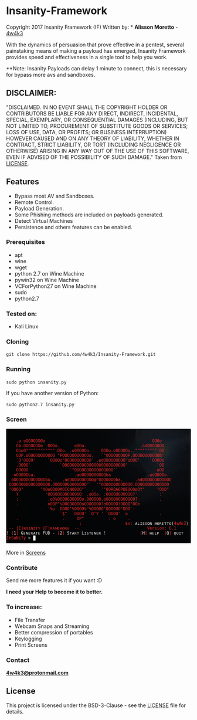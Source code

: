 # Insanity-Framework
Copyright 2017 Insanity Framework (IF)
Written by: * **Alisson Moretto** - [4w4k3](https://github.com/4w4k3)

With the dynamics of persuasion that prove effective in a pentest, several painstaking means of making a payload has emerged, Insanity Framework provides speed and effectiveness in a single tool to help you work.

**Note: Insanity Payloads can delay 1 minute to connect, this is necessary for bypass more avs and sandboxes.

## DISCLAIMER: 

"DISCLAIMED. IN NO EVENT SHALL THE COPYRIGHT HOLDER OR CONTRIBUTORS BE LIABLE
FOR ANY DIRECT, INDIRECT, INCIDENTAL, SPECIAL, EXEMPLARY, OR CONSEQUENTIAL
DAMAGES (INCLUDING, BUT NOT LIMITED TO, PROCUREMENT OF SUBSTITUTE GOODS OR
SERVICES; LOSS OF USE, DATA, OR PROFITS; OR BUSINESS INTERRUPTION) HOWEVER
CAUSED AND ON ANY THEORY OF LIABILITY, WHETHER IN CONTRACT, STRICT LIABILITY,
OR TORT (INCLUDING NEGLIGENCE OR OTHERWISE) ARISING IN ANY WAY OUT OF THE USE
OF THIS SOFTWARE, EVEN IF ADVISED OF THE POSSIBILITY OF SUCH DAMAGE."
Taken from [LICENSE](LICENSE).

## Features 

- Bypass most AV and Sandboxes.
- Remote Control.
- Payload Generation.
- Some Phishing methods are included on payloads generated.
- Detect Virtual Machines
- Persistence and others features can be enabled.

### Prerequisites

* apt
* wine
* wget
* python 2.7 on Wine Machine
* pywin32 on Wine Machine
* VCForPython27 on Wine Machine
* sudo
* python2.7

### Tested on:

* Kali Linux

### Cloning
```
git clone https://github.com/4w4k3/Insanity-Framework.git
```

### Running
```
sudo python insanity.py
```

If you have another version of Python:

```
sudo python2.7 insanity.py
```

### Screen
![Shot](https://github.com/4w4k3/Insanity-Framework/blob/master/Screens/shot.png)

More in [Screens](Screens)

### Contribute
Send me more features it if you want :D

**I need your Help to become it to better.**

### To increase:
- File Transfer
- Webcam Snaps and Streaming
- Better compression of portables
- Keylogging
- Print Screens

### Contact
**4w4k3@protonmail.com**

## License

This project is licensed under the BSD-3-Clause - see the [LICENSE](LICENSE) file for details.
